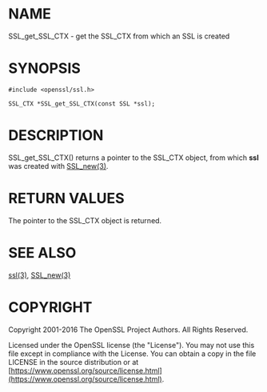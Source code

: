 # NAME

SSL\_get\_SSL\_CTX - get the SSL\_CTX from which an SSL is created

# SYNOPSIS

    #include <openssl/ssl.h>

    SSL_CTX *SSL_get_SSL_CTX(const SSL *ssl);

# DESCRIPTION

SSL\_get\_SSL\_CTX() returns a pointer to the SSL\_CTX object, from which
**ssl** was created with [SSL\_new(3)](http://man.he.net/man3/SSL_new).

# RETURN VALUES

The pointer to the SSL\_CTX object is returned.

# SEE ALSO

[ssl(3)](http://man.he.net/man3/ssl), [SSL\_new(3)](http://man.he.net/man3/SSL_new)

# COPYRIGHT

Copyright 2001-2016 The OpenSSL Project Authors. All Rights Reserved.

Licensed under the OpenSSL license (the "License").  You may not use
this file except in compliance with the License.  You can obtain a copy
in the file LICENSE in the source distribution or at
[https://www.openssl.org/source/license.html](https://www.openssl.org/source/license.html).
